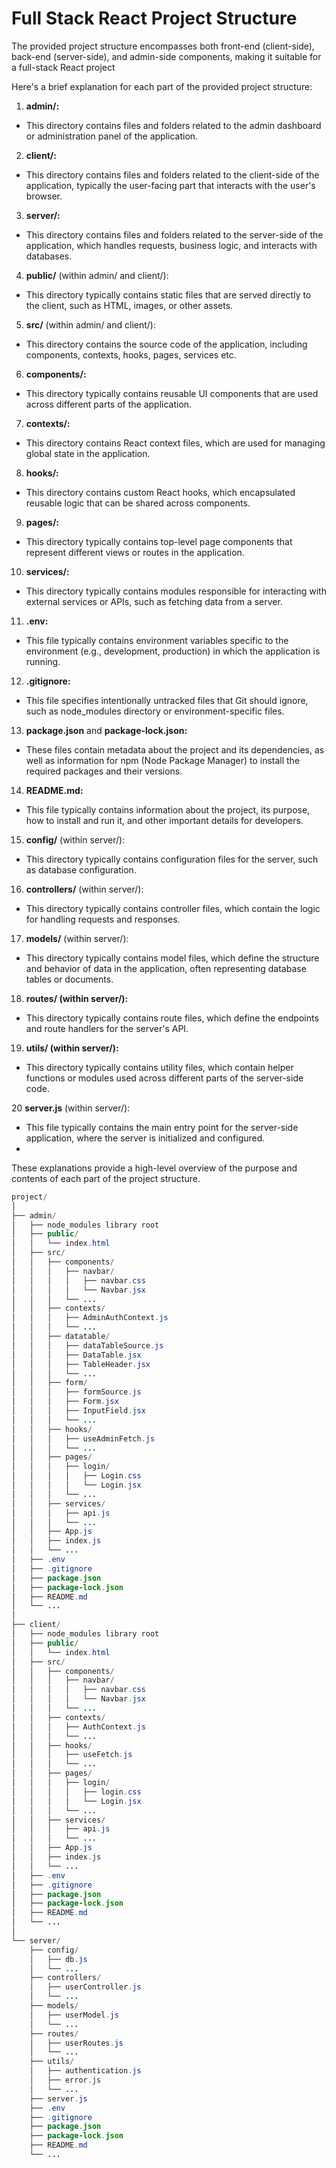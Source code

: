 # Full Stack React Project Structure

The provided project structure encompasses both front-end (client-side), back-end (server-side), and admin-side components, making it suitable for a full-stack React project

Here's a brief explanation for each part of the provided project structure:

1. **admin/:**

- This directory contains files and folders related to the admin dashboard or administration panel of the application.

2. **client/:**

- This directory contains files and folders related to the client-side of the application, typically the user-facing part that interacts with the user's browser.

3. **server/:**

- This directory contains files and folders related to the server-side of the application, which handles requests, business logic, and interacts with databases.

4. **public/** (within admin/ and client/):

- This directory typically contains static files that are served directly to the client, such as HTML, images, or other assets.

5. **src/** (within admin/ and client/):

- This directory contains the source code of the application, including components, contexts, hooks, pages, services etc.

6. **components/:**

- This directory typically contains reusable UI components that are used across different parts of the application.

7. **contexts/:**

- This directory contains React context files, which are used for managing global state in the application.

8. **hooks/:**

- This directory contains custom React hooks, which encapsulated reusable logic that can be shared across components.

9. **pages/:**

- This directory typically contains top-level page components that represent different views or routes in the application.

10. **services/:**

- This directory typically contains modules responsible for interacting with external services or APIs, such as fetching data from a server.

11. **.env:**

- This file typically contains environment variables specific to the environment (e.g., development, production) in which the application is running.

12. **.gitignore:**

- This file specifies intentionally untracked files that Git should ignore, such as node_modules directory or environment-specific files.

13. **package.json** and **package-lock.json:**

- These files contain metadata about the project and its dependencies, as well as information for npm (Node Package Manager) to install the required packages and their versions.

14. **README.md:**

- This file typically contains information about the project, its purpose, how to install and run it, and other important details for developers.

15. **config/** (within server/):

- This directory typically contains configuration files for the server, such as database configuration.

16. **controllers/** (within server/):

- This directory typically contains controller files, which contain the logic for handling requests and responses.

17. **models/** (within server/):

- This directory typically contains model files, which define the structure and behavior of data in the application, often representing database tables or documents.

18. **routes/ (within server/):**

- This directory typically contains route files, which define the endpoints and route handlers for the server's API.

19. **utils/ (within server/):**

- This directory typically contains utility files, which contain helper functions or modules used across different parts of the server-side code.

20 **server.js** (within server/):

- This file typically contains the main entry point for the server-side application, where the server is initialized and configured.
- 
These explanations provide a high-level overview of the purpose and contents of each part of the project structure.

```java
project/
│
├── admin/
│   ├── node_modules library root
│   ├── public/
│   │   └── index.html
│   ├── src/
│   │   ├── components/
│   │   │   ├── navbar/
│   │   │   │   ├── navbar.css
│   │   │   │   └── Navbar.jsx
│   │   │   └── ...
│   │   ├── contexts/
│   │   │   ├── AdminAuthContext.js
│   │   │   └── ...
│   │   ├── datatable/
│   │   │   ├── dataTableSource.js
│   │   │   ├── DataTable.jsx
│   │   │   ├── TableHeader.jsx
│   │   │   └── ...
│   │   ├── form/
│   │   │   ├── formSource.js
│   │   │   ├── Form.jsx
│   │   │   ├── InputField.jsx
│   │   │   └── ...
│   │   ├── hooks/
│   │   │   ├── useAdminFetch.js
│   │   │   └── ... 
│   │   ├── pages/
│   │   │   ├── login/
│   │   │   │   ├── Login.css
│   │   │   │   └── Login.jsx
│   │   │   └── ...
│   │   ├── services/
│   │   │   ├── api.js
│   │   │   └── ...
│   │   ├── App.js
│   │   ├── index.js
│   │   └── ...
│   ├── .env
│   ├── .gitignore
│   ├── package.json
│   ├── package-lock.json
│   ├── README.md
│   └── ...
│
├── client/
│   ├── node_modules library root
│   ├── public/
│   │   └── index.html
│   ├── src/
│   │   ├── components/
│   │   │   ├── navbar/
│   │   │   │   ├── navbar.css
│   │   │   │   └── Navbar.jsx
│   │   │   └── ...
│   │   ├── contexts/
│   │   │   ├── AuthContext.js
│   │   │   └── ...
│   │   ├── hooks/
│   │   │   ├── useFetch.js
│   │   │   └── ...
│   │   ├── pages/
│   │   │   ├── login/
│   │   │   │   ├── login.css
│   │   │   │   └── Login.jsx
│   │   │   └── ...
│   │   ├── services/
│   │   │   ├── api.js
│   │   │   └── ...
│   │   ├── App.js 
│   │   ├── index.js
│   │   └── ...
│   ├── .env
│   ├── .gitignore
│   ├── package.json
│   ├── package-lock.json
│   ├── README.md
│   └── ...
│
└── server/
    ├── config/
    │   ├── db.js
    │   └── ...
    ├── controllers/
    │   ├── userController.js
    │   └── ...
    ├── models/
    │   ├── userModel.js
    │   └── ...
    ├── routes/
    │   ├── userRoutes.js
    │   └── ...
    ├── utils/
    │   ├── authentication.js
    │   ├── error.js
    │   └── ...
    ├── server.js
    ├── .env
    ├── .gitignore
    ├── package.json
    ├── package-lock.json
    ├── README.md
    └── ...
```
